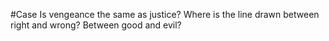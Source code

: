 #Case Is vengeance the same as justice? Where is the line drawn between right and wrong? Between good and evil?